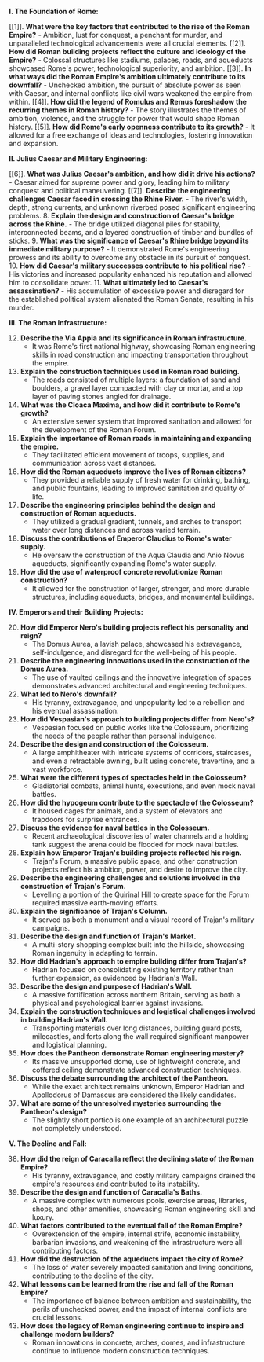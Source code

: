 
**I. The Foundation of Rome:**

[[1]].  **What were the key factors that contributed to the rise of the Roman Empire?** 
    - Ambition, lust for conquest, a penchant for murder, and unparalleled technological advancements were all crucial elements.
[[2]].  **How did Roman building projects reflect the culture and ideology of the Empire?** 
    - Colossal structures like stadiums, palaces, roads, and aqueducts showcased Rome's power, technological superiority, and ambition.
[[3]].  **In what ways did the Roman Empire's ambition ultimately contribute to its downfall?** 
    - Unchecked ambition, the pursuit of absolute power as seen with Caesar, and internal conflicts like civil wars weakened the empire from within.
[[4]].  **How did the legend of Romulus and Remus foreshadow the recurring themes in Roman history?** 
    - The story illustrates the themes of ambition, violence, and the struggle for power that would shape Roman history.
[[5]].  **How did Rome's early openness contribute to its growth?** 
    - It allowed for a free exchange of ideas and technologies, fostering innovation and expansion.

**II. Julius Caesar and Military Engineering:**

[[6]].  **What was Julius Caesar's ambition, and how did it drive his actions?** 
    - Caesar aimed for supreme power and glory, leading him to military conquest and political maneuvering.
[[7]].  **Describe the engineering challenges Caesar faced in crossing the Rhine River.** 
    - The river's width, depth, strong currents, and unknown riverbed posed significant engineering problems.
8.  **Explain the design and construction of Caesar's bridge across the Rhine.** 
    - The bridge utilized diagonal piles for stability, interconnected beams, and a layered construction of timber and bundles of sticks.
9.  **What was the significance of Caesar's Rhine bridge beyond its immediate military purpose?** 
    - It demonstrated Rome's engineering prowess and its ability to overcome any obstacle in its pursuit of conquest.
10. **How did Caesar's military successes contribute to his political rise?** 
    - His victories and increased popularity enhanced his reputation and allowed him to consolidate power.
11. **What ultimately led to Caesar's assassination?** 
    - His accumulation of excessive power and disregard for the established political system alienated the Roman Senate, resulting in his murder.

**III. The Roman Infrastructure:**

12. **Describe the Via Appia and its significance in Roman infrastructure.** 
    - It was Rome's first national highway, showcasing Roman engineering skills in road construction and impacting transportation throughout the empire.
13. **Explain the construction techniques used in Roman road building.** 
    - The roads consisted of multiple layers: a foundation of sand and boulders, a gravel layer compacted with clay or mortar, and a top layer of paving stones angled for drainage.
14. **What was the Cloaca Maxima, and how did it contribute to Rome's growth?** 
    - An extensive sewer system that improved sanitation and allowed for the development of the Roman Forum.
15. **Explain the importance of Roman roads in maintaining and expanding the empire.** 
    - They facilitated efficient movement of troops, supplies, and communication across vast distances.
16. **How did the Roman aqueducts improve the lives of Roman citizens?** 
    - They provided a reliable supply of fresh water for drinking, bathing, and public fountains, leading to improved sanitation and quality of life.
17. **Describe the engineering principles behind the design and construction of Roman aqueducts.** 
    - They utilized a gradual gradient, tunnels, and arches to transport water over long distances and across varied terrain.
18. **Discuss the contributions of Emperor Claudius to Rome's water supply.** 
    - He oversaw the construction of the Aqua Claudia and Anio Novus aqueducts, significantly expanding Rome's water supply.
19. **How did the use of waterproof concrete revolutionize Roman construction?** 
    - It allowed for the construction of larger, stronger, and more durable structures, including aqueducts, bridges, and monumental buildings.

**IV. Emperors and their Building Projects:**

20. **How did Emperor Nero's building projects reflect his personality and reign?** 
    - The Domus Aurea, a lavish palace, showcased his extravagance, self-indulgence, and disregard for the well-being of his people.
21. **Describe the engineering innovations used in the construction of the Domus Aurea.** 
    -  The use of vaulted ceilings and the innovative integration of spaces demonstrates advanced architectural and engineering techniques.
22. **What led to Nero's downfall?** 
    - His tyranny, extravagance, and unpopularity led to a rebellion and his eventual assassination.
23. **How did Vespasian's approach to building projects differ from Nero's?** 
    - Vespasian focused on public works like the Colosseum, prioritizing the needs of the people rather than personal indulgence.
24. **Describe the design and construction of the Colosseum.** 
    -  A large amphitheater with intricate systems of corridors, staircases, and even a retractable awning, built using concrete, travertine, and a vast workforce.
25. **What were the different types of spectacles held in the Colosseum?** 
    - Gladiatorial combats, animal hunts, executions, and even mock naval battles.
26. **How did the hypogeum contribute to the spectacle of the Colosseum?** 
    - It housed cages for animals, and a system of elevators and trapdoors for surprise entrances.
27. **Discuss the evidence for naval battles in the Colosseum.** 
    - Recent archaeological discoveries of water channels and a holding tank suggest the arena could be flooded for mock naval battles.
28. **Explain how Emperor Trajan's building projects reflected his reign.** 
    - Trajan's Forum, a massive public space, and other construction projects reflect his ambition, power, and desire to improve the city.
29. **Describe the engineering challenges and solutions involved in the construction of Trajan's Forum.** 
    -  Levelling a portion of the Quirinal Hill to create space for the Forum required massive earth-moving efforts.
30. **Explain the significance of Trajan's Column.** 
    - It served as both a monument and a visual record of Trajan's military campaigns.
31. **Describe the design and function of Trajan's Market.** 
    - A multi-story shopping complex built into the hillside, showcasing Roman ingenuity in adapting to terrain.
32. **How did Hadrian's approach to empire building differ from Trajan's?** 
    - Hadrian focused on consolidating existing territory rather than further expansion, as evidenced by Hadrian's Wall.
33. **Describe the design and purpose of Hadrian's Wall.** 
    - A massive fortification across northern Britain, serving as both a physical and psychological barrier against invasions.
34. **Explain the construction techniques and logistical challenges involved in building Hadrian's Wall.** 
    -  Transporting materials over long distances, building guard posts, milecastles, and forts along the wall required significant manpower and logistical planning.
35. **How does the Pantheon demonstrate Roman engineering mastery?** 
    -  Its massive unsupported dome, use of lightweight concrete, and coffered ceiling demonstrate advanced construction techniques.
36. **Discuss the debate surrounding the architect of the Pantheon.** 
    -  While the exact architect remains unknown, Emperor Hadrian and Apollodorus of Damascus are considered the likely candidates.
37. **What are some of the unresolved mysteries surrounding the Pantheon's design?** 
    - The slightly short portico is one example of an architectural puzzle not completely understood.

**V. The Decline and Fall:**

38. **How did the reign of Caracalla reflect the declining state of the Roman Empire?** 
    -  His tyranny, extravagance, and costly military campaigns drained the empire's resources and contributed to its instability.
39. **Describe the design and function of Caracalla's Baths.** 
    - A massive complex with numerous pools, exercise areas, libraries, shops, and other amenities, showcasing Roman engineering skill and luxury.
40. **What factors contributed to the eventual fall of the Roman Empire?** 
    - Overextension of the empire, internal strife, economic instability, barbarian invasions, and weakening of the infrastructure were all contributing factors.
41. **How did the destruction of the aqueducts impact the city of Rome?** 
    - The loss of water severely impacted sanitation and living conditions, contributing to the decline of the city.
42. **What lessons can be learned from the rise and fall of the Roman Empire?** 
    -  The importance of balance between ambition and sustainability, the perils of unchecked power, and the impact of internal conflicts are crucial lessons.
43. **How does the legacy of Roman engineering continue to inspire and challenge modern builders?** 
    - Roman innovations in concrete, arches, domes, and infrastructure continue to influence modern construction techniques.
